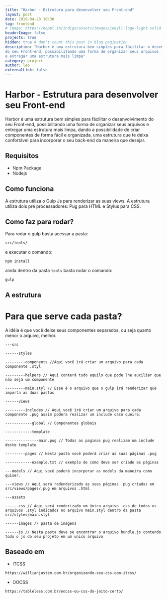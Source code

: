 ```yaml
---
title: "Harbor - Estrutura para desenvolver seu Front-end"
layout: post
date: 2019-04-28 10:30
tag: frontend
# image: https://koppl.in/indigo/assets/images/jekyll-logo-light-solid.png
headerImage: false
projects: true
hidden: true # don't count this post in blog pagination
description: "Harbor é uma estrutura bem simples para fácilitar o desenvolvimento
do seu Front-end, possibilitando uma forma de organizar seus arquivos
e entregar uma estrutura mais limpa"
category: project
author: leo
externalLink: false
---
```


# Harbor - Estrutura para desenvolver seu Front-end

Harbor é uma estrutura bem simples para fácilitar o desenvolvimento
do seu Front-end, possibilitando uma forma de organizar seus arquivos
e entregar uma estrutura mais limpa, dando a possibilidade de criar
componentes de forma fácil e organizada, uma estrutura que te deixa
confortável para incorporar o seu back-end da maneira que desejar.

## Requisitos

- Npm Package
- Nodejs

## Como funciona

A estrutura utiliza o Gulp Js para renderizar as suas views.
A estrutura utiliza dois pré processadores: Pug para HTML e Stylus para CSS.

## Como faz para rodar?

Para rodar o gulp basta acessar a pasta:
```
src/tools/
```
e executar o comando:
```
npm install
```
ainda dentro da pasta `tools` basta rodar o comando:
```
gulp
```

## A estrutura

# Para que serve cada pasta?

A idéia é que você deixe seus componentes separados, ou seja quanto menor o arquivo, melhor.

```
---src

------styles

---------components //Aqui você irá criar um arquivo para cada componente .styl

---------helpers // Aqui conterá tudo aquilo que pode lhe auxiliar que não sejá um componente

---------main.styl // Esse é o arquivo que o gulp irá renderizar que importa as duas pastas

------views

---------includes // Aqui você irá criar um arquivo para cada componente .pug assim podera realizar um include caso queira.

------------global // Componentes globais

------------template

---------------main.pug // Todas as paginas pug realizam um include deste template

---------pages // Nesta pasta você poderá criar as suas páginas .pug

------------example.txt // exemplo de como deve ser criado as páginas

---models // Aqui você poderá incorporar as models da maneira como quiser.

---views // Aqui será redenderizado as suas páginas .pug criadas em src/views/pages/.pug em arquivos .html

---assets

------css // Aqui será renderizado um único arquivo .css de todos os arquivos .styl indicados no arquivo main.styl dentro da pasta src/styles/main.styl

------images // pasta de imagens

------js // Nesta pasta deve se encontrar o arquivo bundle.js contendo todo o js do seu projeto em um unico arquivo
```

## Baseado em

- ITCSS
```
https://willianjusten.com.br/organizando-seu-css-com-itcss/
```
- OOCSS
```
https://tableless.com.br/oocss-ou-css-do-jeito-certo/
```
